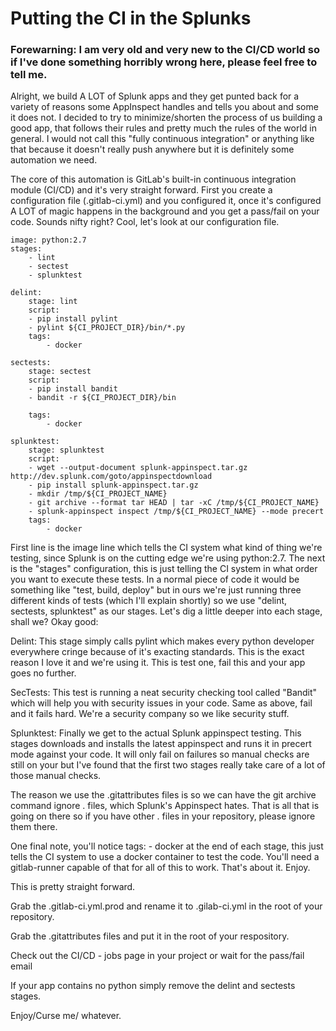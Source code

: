# Putting the CI in the Splunks

### Forewarning: I am very old and very new to the CI/CD world so if I've done something horribly wrong here, please feel free to tell me. 

Alright, we build A LOT of Splunk apps and they get punted back for a variety of reasons some AppInspect handles and tells you about and some it does not. I decided to try to minimize/shorten the process of us building a good app, that follows their rules and pretty much the rules of the world in general. I would not call this "fully continuous integration" or anything like that because it doesn't really push anywhere but it is definitely some automation we need. 

The core of this automation is GitLab's built-in continuous integration module (CI/CD) and it's very straight forward. First you create a configuration file (.gitlab-ci.yml) and you configured it, once it's configured A LOT of magic happens in the background and you get a pass/fail on your code. Sounds nifty right? Cool, let's look at our configuration file. 

```
image: python:2.7
stages:
    - lint
    - sectest
    - splunktest

delint:
    stage: lint
    script:
    - pip install pylint
    - pylint ${CI_PROJECT_DIR}/bin/*.py
    tags: 
        - docker

sectests:
    stage: sectest
    script:
    - pip install bandit
    - bandit -r ${CI_PROJECT_DIR}/bin
    
    tags: 
        - docker

splunktest:
    stage: splunktest
    script:
    - wget --output-document splunk-appinspect.tar.gz http://dev.splunk.com/goto/appinspectdownload
    - pip install splunk-appinspect.tar.gz 
    - mkdir /tmp/${CI_PROJECT_NAME}
    - git archive --format tar HEAD | tar -xC /tmp/${CI_PROJECT_NAME}
    - splunk-appinspect inspect /tmp/${CI_PROJECT_NAME} --mode precert
    tags: 
        - docker
```



First line is the image line which tells the CI system what kind of thing we're testing, since Splunk is on the cutting edge we're using python:2.7. The next is the "stages" configuration, this is just telling the CI system in what order you want to execute these tests. In a normal piece of code it would be something like "test, build, deploy" but in ours we're just running three different kinds of tests (which I'll explain shortly) so we use "delint, sectests, splunktest" as our stages. Let's dig a little deeper into each stage, shall we? Okay good: 

Delint: 
    This stage simply calls pylint which makes every python developer everywhere cringe because of it's exacting standards. This is the exact reason I love it and we're using it. This is test one, fail this and your app goes no further. 

SecTests: 
    This test is running a neat security checking tool called "Bandit" which will help you with security issues in your code. Same as above, fail and it fails hard. We're a security company so we like security stuff. 

Splunktest: 
    Finally we get to the actual Splunk appinspect testing. This stages downloads and installs the latest appinspect and runs it in precert mode against your code. It will only fail on failures so manual checks are still on your but I've found that the first two stages really take care of a lot of those manual checks. 
    
The reason we use the .gitattributes files is so we can have the git archive command ignore . files, which Splunk's Appinspect hates. That is all that is going on there so if you have other . files in your repository, please ignore them there. 

One final note, you'll notice tags: - docker at the end of each stage, this just tells the CI system to use a docker container to test the code. You'll need a gitlab-runner capable of that for all of this to work. That's about it. Enjoy. 





This is pretty straight forward. 

Grab the .gitlab-ci.yml.prod and rename it to .gilab-ci.yml in the root
of your repository. 

Grab the .gitattributes files and put it in the root of your respository. 

Check out the CI/CD - jobs page in your project or wait for the pass/fail email

If your app contains no python simply remove the delint and sectests stages. 

Enjoy/Curse me/ whatever. 
